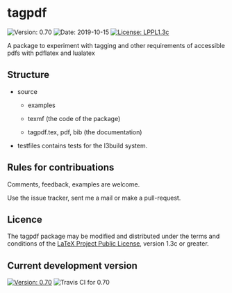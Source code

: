 # tagpdf

![Version: 0.70](https://img.shields.io/badge/current_version-0.70-blue.svg?style=flat-square)
![Date: 2019-10-15](https://img.shields.io/badge/date-2019--10--15-blue.svg?style=flat-square)
[![License: LPPL1.3c ](https://img.shields.io/badge/license-LPPL1.3c-blue.svg?style=flat-square)](https://ctan.org/license/lppl1.3c)

A package to experiment with tagging and other requirements of accessible pdfs with pdflatex and lualatex


##  Structure

- source
    - examples
    - texmf (the code of the package)
     
    - tagpdf.tex, pdf, bib (the documentation)
    
- testfiles contains tests for the l3build system. 
      
## Rules for contribuations

Comments, feedback, examples are welcome. 

Use the issue tracker, sent me a mail or make a pull-request.

## Licence

The tagpdf package may be modified and distributed under the terms and conditions of the 
[LaTeX Project Public License](https://www.latex-project.org/lppl/), version 1.3c or greater.
 
## Current development version

[![Version: 0.70](https://img.shields.io/badge/version-0.70-blue.svg?style=flat-square)](https://travis-ci.com/u-fischer/tagpdf/)
![Travis CI for 0.70](https://img.shields.io/travis/com/u-fischer/tagpdf/master.svg?style=flat-square)


